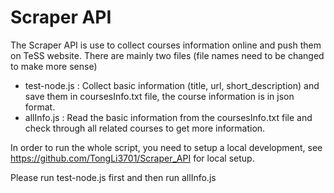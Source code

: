 # Scraper API

The Scraper API is use to collect courses information online and push them on TeSS website. There are mainly two files (file names need to be changed to make more sense)
- test-node.js : Collect basic information (title, url, short_description) and save them in coursesInfo.txt file, the course information is in json format.
- allInfo.js : Read the basic information from the coursesInfo.txt file and check through all related courses to get more information.

In order to run the whole script, you need to setup a local development, see https://github.com/TongLi3701/Scraper_API for local setup.

Please run test-node.js first and then run allInfo.js 